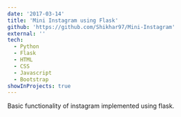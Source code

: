 ```yaml
---
date: '2017-03-14'
title: 'Mini Instagram using Flask'
github: 'https://github.com/Shikhar97/Mini-Instagram'
external: ''
tech:
  - Python
  - Flask
  - HTML
  - CSS
  - Javascript
  - Bootstrap
showInProjects: true
---
```


Basic functionality of instagram implemented using flask.